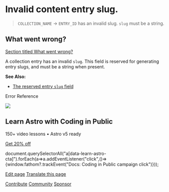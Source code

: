 Invalid content entry slug.
===========================

> `COLLECTION_NAME` → `ENTRY_ID` has an invalid slug. `slug` must be a string.

What went wrong?
----------------

[Section titled What went wrong?](#what-went-wrong)

A collection entry has an invalid `slug`. This field is reserved for generating entry slugs, and must be a string when present.

**See Also:**

*   [The reserved entry `slug` field](/en/guides/content-collections/)

Error Reference

![](/_astro/CodingInPublic.DpaYu7Qd_5sx41.webp)

Learn Astro with **Coding in Public**
-------------------------------------

150+ video lessons • Astro v5 ready

[Get 20% off](https://learnastro.dev?code=ASTRO_PROMO)

document.querySelectorAll("a\[data-learn-astro-cta\]").forEach(a=>a.addEventListener("click",()=>{window.fathom?.trackEvent("Docs: Coding in Public campaign click")}));

[Edit page](https://github.com/withastro/astro/blob/main/packages/astro/src/core/errors/errors-data.ts) [Translate this page](https://contribute.docs.astro.build/guides/i18n/)

[Contribute](/en/contribute/) [Community](https://astro.build/chat) [Sponsor](https://opencollective.com/astrodotbuild)